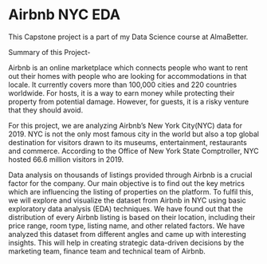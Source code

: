 # Airbnb NYC EDA
This Capstone project is a part of my Data Science course at AlmaBetter.

Summary of this Project-

Airbnb is an online marketplace which connects people who want to rent out their homes with people who are looking for accommodations in that locale. It currently covers more than 100,000 cities and 220 countries worldwide. For hosts, it is a way to earn money while protecting their property from potential damage. However, for guests, it is a risky venture that they should avoid.

For this project, we are analyzing Airbnb’s New York City(NYC) data for 2019. NYC is not the only most famous city in the world but also a top global destination for visitors drawn to its museums, entertainment, restaurants and commerce. According to the Office of New York State Comptroller, NYC hosted 66.6 million visitors in 2019.

Data analysis on thousands of listings provided through Airbnb is a crucial factor for the company. Our main objective is to find out the key metrics which are influencing the listing of properties on the platform. To fulfil this, we will explore and visualize the dataset from Airbnb in NYC using basic exploratory data analysis (EDA) techniques. We have found out that the distribution of every Airbnb listing is based on their location, including their price range, room type, listing name, and other related factors. We have analyzed this dataset from different angles and came up with interesting insights. This will help in creating strategic data-driven decisions by the marketing team, finance team and technical team of Airbnb.

